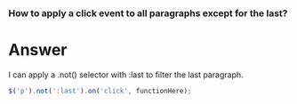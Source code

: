 ### How to apply a click event to all paragraphs except for the last?  
  
# Answer
I can apply a .not() selector with :last to filter the last paragraph.  

```javascript
$('p').not(':last').on('click', functionHere);
```